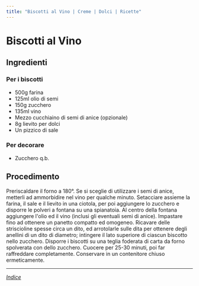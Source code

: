 ```yaml
---
title: "Biscotti al Vino | Creme | Dolci | Ricette"
---
```

# Biscotti al Vino

## Ingredienti

### Per i biscotti

- 500g farina
- 125ml olio di semi
- 150g zucchero
- 135ml vino
- Mezzo cucchiaino di semi di anice (opzionale)
- 8g lievito per dolci
- Un pizzico di sale

### Per decorare

- Zucchero q.b.

## Procedimento

Preriscaldare il forno a 180°. Se si sceglie di utilizzare i semi di anice, metterli ad ammorbidire nel vino per qualche minuto. Setacciare assieme la farina, il sale e il lievito in una ciotola, per poi aggiungere lo zucchero e disporre le polveri a fontana su una spianatoia. Al centro della fontana aggiungere l'olio ed il vino (inclusi gli eventuali semi di anice). Impastare fino ad ottenere un panetto compatto ed omogeneo. Ricavare delle striscioline spesse circa un dito, ed arrotolarle sulle dita per ottenere degli anellini di un dito di diametro; intingere il lato superiore di ciascun biscotto nello zucchero. Disporre i biscotti su una teglia foderata di carta da forno spolverata con dello zucchero. Cuocere per 25-30 minuti, poi far raffreddare completamente. Conservare in un contenitore chiuso ermeticamente.

***

*[Indice](../..)*